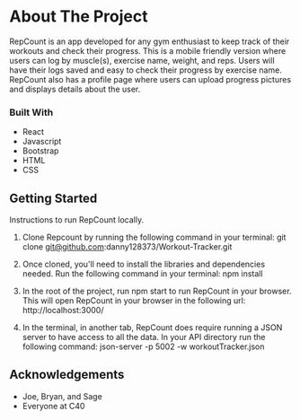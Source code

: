# About The Project

RepCount is an app developed for any gym enthusiast to keep track of their workouts and check their progress. This is a mobile friendly version where users can log by muscle(s), exercise name, weight, and reps. Users will have their logs saved and easy to check their progress by exercise name. RepCount also has a profile page where users can upload progress pictures and displays details about the user.

### Built With

* React
* Javascript
* Bootstrap
* HTML
* CSS

## Getting Started

Instructions to run RepCount locally.

1. Clone Repcount by running the following command in your terminal: git clone git@github.com:danny128373/Workout-Tracker.git

1. Once cloned, you'll need to install the libraries and dependencies needed. Run the following command in your terminal: npm install

1. In the root of the project, run npm start to run RepCount in your browser. This will open RepCount in your browser in the following url: http://localhost:3000/

1. In the terminal, in another tab, RepCount does require running a JSON server to have access to all the data. In your API directory run the following command: json-server -p 5002 -w workoutTracker.json

## Acknowledgements 

* Joe, Bryan, and Sage
* Everyone at C40